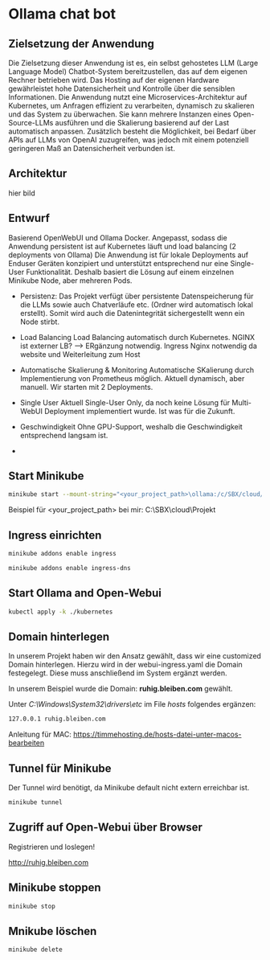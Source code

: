 # Ollama chat bot

## Zielsetzung der Anwendung
Die Zielsetzung dieser Anwendung ist es, ein selbst gehostetes LLM (Large Language
Model) Chatbot-System bereitzustellen, das auf dem eigenen Rechner betrieben wird.
Das Hosting auf der eigenen Hardware gewährleistet hohe Datensicherheit und Kontrolle
über die sensiblen Informationen. Die Anwendung nutzt eine Microservices-Architektur
auf Kubernetes, um Anfragen effizient zu verarbeiten, dynamisch zu skalieren und das
System zu überwachen. Sie kann mehrere Instanzen eines Open-Source-LLMs ausführen
und die Skalierung basierend auf der Last automatisch anpassen. Zusätzlich besteht die
Möglichkeit, bei Bedarf über APIs auf LLMs von OpenAI zuzugreifen, was jedoch mit
einem potenziell geringeren Maß an Datensicherheit verbunden ist.



## Architektur

hier bild

## Entwurf

Basierend OpenWebUI und Ollama Docker. 
Angepasst, sodass die Anwendung persistent ist auf Kubernetes läuft und load balancing (2 deployments von Ollama)
Die Anwendung ist für lokale Deployments auf Enduser Geräten konzipiert und unterstützt entsprechend nur eine Single-User Funktionalität.
Deshalb basiert die Lösung auf einem einzelnen Minikube Node, aber mehreren Pods. 
- Persistenz:
Das Projekt verfügt über persistente Datenspeicherung für die LLMs sowie auch Chatverläufe etc. (Ordner wird automatisch lokal erstellt).
Somit wird auch die Datenintegrität sichergestellt wenn ein Node stirbt. 

- Load Balancing
Load Balancing automatisch durch Kubernetes. NGINX ist externer LB? --> ERgänzung notwendig. Ingress Nginx notwendig da website und Weiterleitung zum Host

- Automatische Skalierung & Monitoring
Automatische SKalierung durch Implementierung von Prometheus möglich. Aktuell dynamisch, aber manuell. Wir starten mit 2 Deployments.

- Single User
Aktuell Single-User Only, da noch keine Lösung für Multi-WebUI Deployment implementiert wurde. Ist was für die Zukunft.

- Geschwindigkeit
Ohne GPU-Support, weshalb die Geschwindigkeit entsprechend langsam ist. 
- 

## Start Minikube

```bash
minikube start --mount-string="<your_project_path>\ollama:/c/SBX/cloud/Projekt/ollama" --mount
```

Beispiel für <your_project_path> bei mir: C:\SBX\cloud\Projekt

## Ingress einrichten

```bash
minikube addons enable ingress
```

```bash
minikube addons enable ingress-dns
```

## Start Ollama and Open-Webui

```bash
kubectl apply -k ./kubernetes
```

## Domain hinterlegen

In unserem Projekt haben wir den Ansatz gewählt, dass wir eine customized Domain hinterlegen.
Hierzu wird in der webui-ingress.yaml die Domain festegelegt. Diese muss anschließend im System ergänzt werden.

In unserem Beispiel wurde die Domain: **ruhig.bleiben.com** gewählt.


Unter _C:\Windows\System32\drivers\etc_ im File _hosts_ folgendes ergänzen:

```bash
127.0.0.1 ruhig.bleiben.com
```

Anleitung für MAC: https://timmehosting.de/hosts-datei-unter-macos-bearbeiten

## Tunnel für Minikube
Der Tunnel wird benötigt, da Minikube default nicht extern erreichbar ist.

```bash
minikube tunnel
```

## Zugriff auf Open-Webui über Browser
Registrieren und loslegen!

http://ruhig.bleiben.com

## Minikube stoppen

```bash
minikube stop
```

## Mnikube löschen

```bash
minikube delete
```
